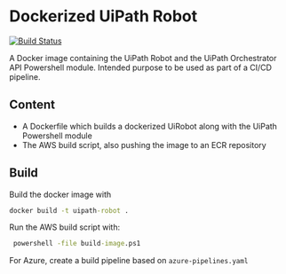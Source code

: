 # Dockerized UiPath Robot

[![Build Status](https://dev.azure.com/andreibarbu0946/UiPathGoodPractices/_apis/build/status/AndreiBarbuOz.dockerized-robot?branchName=master)](https://dev.azure.com/andreibarbu0946/UiPathGoodPractices/_build/latest?definitionId=11&branchName=master)

A Docker image containing the UiPath Robot and the UiPath Orchestrator API Powershell module. Intended purpose to be used as part of a CI/CD pipeline.

## Content

* A Dockerfile which builds a dockerized UiRobot along with the UiPath Powershell module 
* The AWS build script, also pushing the image to an ECR repository

## Build

Build the docker image with
```cmd
docker build -t uipath-robot .
```

Run the AWS build script with: 
```cmd
 powershell -file build-image.ps1
```

For Azure, create a build pipeline based on `azure-pipelines.yaml`